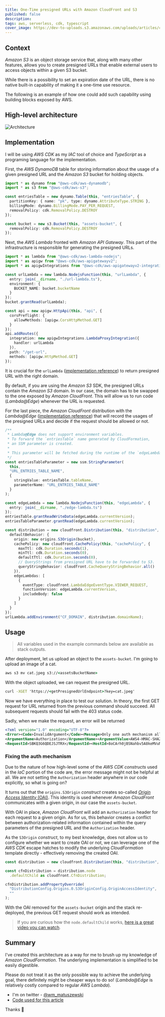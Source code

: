 ```yaml
---
title: One-Time presigned URLs with Amazon CloudFront and S3
published: false
description:
tags: aws, serverless, cdk, typescript
cover_image: https://dev-to-uploads.s3.amazonaws.com/uploads/articles/c38257t6ew3zrntuk4t5.jpeg
---
```


## Context

_Amazon S3_ is an object storage service that, along with many other features, allows you to create presigned URLs that enable external users to access objects within a given S3 bucket.

While there is a possibility to set an expiration date of the URL, there is no native built-in capability of making it a one-time use resource.

The following is an example of how one could add such capability using building blocks exposed by AWS.

## High-level architecture

![Architecture](https://dev-to-uploads.s3.amazonaws.com/uploads/articles/92aw2dwqmnglm6mesdht.jpeg)

## Implementation

I will be using _AWS CDK_ as my _IAC_ tool of choice and _TypeScript_ as a programing language for the implementation.

First, the _AWS DynamoDB_ table for storing information about the usage of a given presigned URL and the _Amazon S3_ bucket for holding objects.

```ts
import * as dynamo from "@aws-cdk/aws-dynamodb";
import * as s3 from "@aws-cdk/aws-s3";

const entriesTable = new dynamo.Table(this, "entriesTable", {
  partitionKey: { name: "pk", type: dynamo.AttributeType.STRING },
  billingMode: dynamo.BillingMode.PAY_PER_REQUEST,
  removalPolicy: cdk.RemovalPolicy.DESTROY
});

const bucket = new s3.Bucket(this, "assets-bucket", {
  removalPolicy: cdk.RemovalPolicy.DESTROY
});
```

Next, the _AWS Lambda_ fronted with _Amazon API Gateway_. This part of the infrastructure is responsible for generating the presigned URLs.

```ts
import * as lambda from "@aws-cdk/aws-lambda-nodejs";
import * as apigw from "@aws-cdk/aws-apigatewayv2";
import * as apigwIntegrations from "@aws-cdk/aws-apigatewayv2-integrations";

const urlLambda = new lambda.NodejsFunction(this, "urlLambda", {
  entry: join(__dirname, "./url-lambda.ts"),
  environment: {
    BUCKET_NAME: bucket.bucketName
  }
});
bucket.grantRead(urlLambda);

const api = new apigw.HttpApi(this, "api", {
  corsPreflight: {
    allowMethods: [apigw.CorsHttpMethod.GET]
  }
});
api.addRoutes({
  integration: new apigwIntegrations.LambdaProxyIntegration({
    handler: urlLambda
  }),
  path: "/get-url",
  methods: [apigw.HttpMethod.GET]
});
```

It is crucial for the `urlLambda` ([implementation reference](https://github.com/WojciechMatuszewski/one-time-use-presigned-url/blob/master/lib/url-lambda.ts)) to return presigned URL with the right domain.

By default, if you are using the _Amazon S3_ SDK, the presigned URLs contain the _Amazon S3_ domain. In our case, the domain has to be swapped to the one exposed by _Amazon CloudFront_. This will allow us to run code (_Lambda@Edge_) whenever the URL is requested.

For the last piece, the _Amazon CloudFront_ distribution with the _Lambda@Edge_ ([implementation reference](https://github.com/WojciechMatuszewski/one-time-use-presigned-url/blob/master/lib/edge-lambda.ts)) that will record the usages of the presigned URLs and decide if the request should be allowed or not.

```ts
/**
 * Lambda@Edge does not support environment variables.
 * To forward the `entriesTable` name generated by CloudFormation,
 * an SSM parameter is created.
 *
 * This parameter will be fetched during the runtime of the `edgeLambda`.
 */
const entriesTableParameter = new ssm.StringParameter(
  this,
  "URL_ENTRIES_TABLE_NAME",
  {
    stringValue: entriesTable.tableName,
    parameterName: "URL_ENTRIES_TABLE_NAME"
  }
);

const edgeLambda = new lambda.NodejsFunction(this, "edgeLambda", {
  entry: join(__dirname, "./edge-lambda.ts")
});
entriesTable.grantReadWriteData(edgeLambda.currentVersion);
entriesTableParameter.grantRead(edgeLambda.currentVersion);

const distribution = new cloudfront.Distribution(this, "distribution", {
  defaultBehavior: {
    origin: new origins.S3Origin(bucket),
    cachePolicy: new cloudfront.CachePolicy(this, "cachePolicy", {
      maxTtl: cdk.Duration.seconds(1),
      minTtl: cdk.Duration.seconds(0),
      defaultTtl: cdk.Duration.seconds(0),
      // QueryStrings from presigned URL have to be forwarded to S3.
      queryStringBehavior: cloudfront.CacheQueryStringBehavior.all()
    }),
    edgeLambdas: [
      {
        eventType: cloudfront.LambdaEdgeEventType.VIEWER_REQUEST,
        functionVersion: edgeLambda.currentVersion,
        includeBody: false
      }
    ]
  }
});
urlLambda.addEnvironment("CF_DOMAIN", distribution.domainName);
```

## Usage

> All variables used in the example commands below are available as stack outputs.

After deployment, let us upload an object to the `assets-bucket`. I'm going to upload an image of a cat.

```cmd
aws s3 mv cat.jpeg s3://<assetsBucketName>
```

With the object uploaded, we can request the presigned URL.

```cmd
curl -XGET 'https://<getPresignedUrlEndpoint>?key=cat.jpeg'
```

Now we have everything in place to test our solution. In theory, the first GET request for URL returned from the previous command should succeed. All subsequent requests should fail with the 403 status code.

Sadly, when we make the request, an error will be returned

```xml
<?xml version="1.0" encoding="UTF-8"?>
<Error><Code>InvalidArgument</Code><Message>Only one auth mechanism allowed; only the X-Amz-Algorithm query parameter, Signature query string parameter or the Authorization header should be specified</Message>
<ArgumentName>Authorization</ArgumentName><ArgumentValue>AWS4-HMAC-SHA256 Credential=AKIAIJPQUQ6PR4TR73SQ/20210516/us-east-1/s3/aws4_request, SignedHeaders=host;x-amz-content-sha256;x-amz-date, Signature=f87f653cce70a3dd3260c1e5d187bc62aa8768ed606f59b29d811febe6880b20</ArgumentValue>
<RequestId>SBKQ3G6QDEJSJTRX</RequestId><HostId>8oCArh0jBSNahbv5A8keMVuNk2HFDF5ud52YHurBB7tMCxnEhNmqZU/4wJiaQ7WR70NhJLfH934=</HostId></Error>
```

### Fixing the auth mechanism

Due to the nature of how high-level some of the _AWS CDK constructs_ used in the _IaC_ portion of the code are, the error message might not be helpful at all. We are not setting the `Authorization` header anywhere in our code explicitly, so what is going on?

It turns out that the `origins.S3Origin` _construct_ creates so-called [_Origin Access Identity_ (OAI)](https://docs.aws.amazon.com/AmazonCloudFront/latest/DeveloperGuide/private-content-restricting-access-to-s3.html). This identity is used whenever _Amazon CloudFront_ communicates with a given origin, in our case the `assets-bucket`.

With OAI in place, _Amazon CloudFront_ will add an `Authorization` header for each request to a given origin. As for us, this behavior creates a conflict between authorization-related information contained within the query parameters of the presigned URL and the `Authorization` header.

As the `S3Origin` _construct_, to my best knowledge, does not allow us to configure whether we want to create OAI or not, we can leverage one of the _AWS CDK_ escape hatches to modify the underlying _CloudFormation_ template directly - effectively removing the created OAI.

```ts
const distribution = new cloudfront.Distribution(this, "distribution", {}); // Defined previously.

const cfnDistribution = distribution.node
  .defaultChild as cloudfront.CfnDistribution;

cfnDistribution.addPropertyOverride(
  "DistributionConfig.Origins.0.S3OriginConfig.OriginAccessIdentity",
  ""
);
```

With the OAI removed for the `assets-bucket` origin and the stack re-deployed, the previous GET request should work as intended.

> If you are curious how the `node.defaultChild` works, [here is a great video you can watch](https://www.youtube.com/watch?v=X8G3G3SnCuI).

## Summary

I've created this architecture as a way for me to brush up my knowledge of _Amazon CloudFormation_. The underlying implementation is simplified to be easily digestible.

Please do not treat it as the only possible way to achieve the underlying goal, there definitely might be cheaper ways to do so! (_Lambda@Edge_ is relatively costly compared to regular _AWS Lambda_).

- I'm on twitter - [@wm_matuszewski](https://twitter.com/wm_matuszewski)
- [Code used for this article](https://github.com/WojciechMatuszewski/one-time-use-presigned-url)

Thanks 👋
